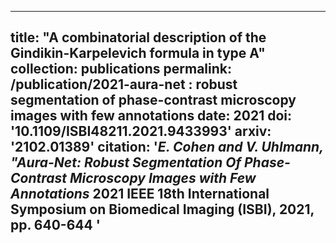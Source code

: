 
---
title: "A combinatorial description of the Gindikin-Karpelevich formula in type A"
collection: publications
permalink: /publication/2021-aura-net : robust segmentation of phase-contrast microscopy images with few annotations
date: 2021
doi: '10.1109/ISBI48211.2021.9433993'
arxiv: '2102.01389'
citation: '<i>E. Cohen and V. Uhlmann, "Aura-Net: Robust Segmentation Of Phase-Contrast Microscopy Images with Few Annotations</i> 2021 IEEE 18th International Symposium on Biomedical Imaging (ISBI), 2021, pp. 640-644 '
---
